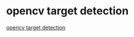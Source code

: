 # opencv target detection
[opencv target detection](https://aiwithcloud.com/2022/09/16/opencv_target_detection/)